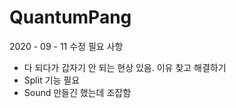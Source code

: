 # QuantumPang
2020 - 09 - 11 수정 필요 사항
- 다 되다가 갑자기 안 되는 현상 있음. 이유 찾고 해결하기
- Split 기능 필요
- Sound 만들긴 했는데 조잡함
